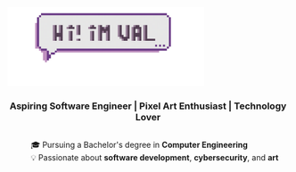 <!-- Banner -->
<img src="./images/text-box-val.png" alt="Header Banner" width="70%"/>
<h3 align="center">Aspiring Software Engineer | Pixel Art Enthusiast | Technology Lover</h3>

<!-- About Me -->
<div style="display: flex; align-items: center; justify-content: center;">
  <div>
    <ul style="list-style: none;">
      <li>🎓 Pursuing a Bachelor's degree in <b>Computer Engineering</b></li>
      <li>💡 Passionate about <b>software development</b>, <b>cybersecurity</b>, and <b>art</b></li>
    </ul>
  </div>
</div>
